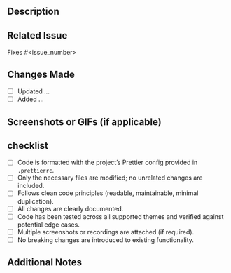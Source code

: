 ## Description
<!-- A clear and concise description of what this PR does. -->

## Related Issue
<!-- If this PR addresses an issue, please include the issue number. -->
Fixes #<issue_number>

## Changes Made
<!-- List the changes made in this PR. -->
- [ ] Updated ...
- [ ] Added ...

## Screenshots or GIFs (if applicable)
<!-- Add visual changes to better communicate your changes. -->

## checklist

- [ ] Code is formatted with the project’s Prettier config provided in `.prettierrc`.
- [ ] Only the necessary files are modified; no unrelated changes are included.
- [ ] Follows clean code principles (readable, maintainable, minimal duplication).
- [ ] All changes are clearly documented.
- [ ] Code has been tested across all supported themes and verified against potential edge cases.
- [ ] Multiple screenshots or recordings are attached (if required).
- [ ] No breaking changes are introduced to existing functionality.

## Additional Notes
<!-- Add any other relevant information or context. -->
